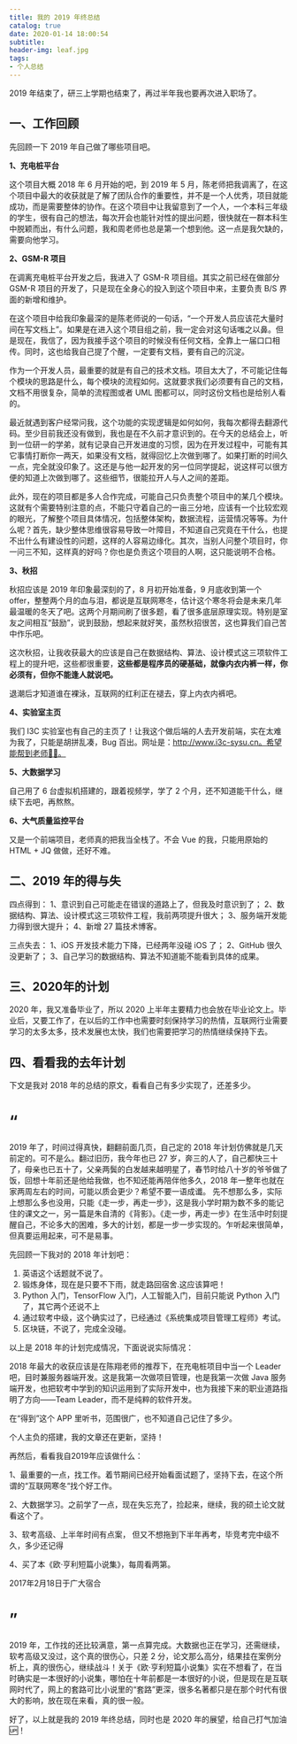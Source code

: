```yaml
---
title: 我的 2019 年终总结
catalog: true
date: 2020-01-14 18:00:54
subtitle:
header-img: leaf.jpg
tags:
- 个人总结
---
```


2019 年结束了，研三上学期也结束了，再过半年我也要再次进入职场了。

## 一、工作回顾

先回顾一下 2019 年自己做了哪些项目吧。

**1、充电桩平台**

这个项目大概 2018 年 6 月开始的吧，到 2019 年 5 月，陈老师把我调离了，在这个项目中最大的收获就是了解了团队合作的重要性，并不是一个人优秀，项目就能成功，而是需要整体的协作。在这个项目中让我留意到了一个人，一个本科三年级的学生，很有自己的想法，每次开会也能针对性的提出问题，很快就在一群本科生中脱颖而出，有什么问题，我和周老师也总是第一个想到他。这一点是我欠缺的，需要向他学习。

**2、GSM-R 项目**

在调离充电桩平台开发之后，我进入了 GSM-R 项目组。其实之前已经在做部分 GSM-R 项目的开发了，只是现在全身心的投入到这个项目中来，主要负责 B/S 界面的新增和维护。

在这个项目中给我印象最深的是陈老师说的一句话，“一个开发人员应该花大量时间在写文档上”。如果是在进入这个项目组之前，我一定会对这句话嗤之以鼻。但是现在，我信了，因为我接手这个项目的时候没有任何文档，全靠上一届口口相传。同时，这也给我自己提了个醒，一定要有文档，要有自己的沉淀。

作为一个开发人员，最重要的就是有自己的技术文档。项目太大了，不可能记住每个模块的思路是什么，每个模块的流程如何。这就要求我们必须要有自己的文档，文档不用很复杂，简单的流程图或者 UML 图都可以，同时这份文档也是给别人看的。

最近就遇到客户经常问我，这个功能的实现逻辑是如何如何，我每次都得去翻源代码。至少目前我还没有做到，我也是在不久前才意识到的。在今天的总结会上，听到一位研一的学弟，就有记录自己开发进度的习惯，因为在开发过程中，可能有其它事情打断你一两天，如果没有文档，就得回忆上次做到哪了。如果打断的时间久一点，完全就没印象了。这还是与他一起开发的另一位同学提起，说这样可以很方便的知道上次做到哪了。这些细节，很能拉开人与人之间的差距。

此外，现在的项目都是多人合作完成，可能自己只负责整个项目中的某几个模块。这就有个需要特别注意的点，不能只守着自己的一亩三分地，应该有一个比较宏观的眼光，了解整个项目具体情况，包括整体架构，数据流程，运营情况等等。为什么呢？首先，缺少整体思维很容易导致一叶障目，不知道自己究竟在干什么，也提不出什么有建设性的问题，这样的人容易边缘化。其次，当别人问整个项目时，你一问三不知，这样真的好吗？你也是负责这个项目的人啊，这只能说明不合格。

**3、秋招**

秋招应该是 2019 年印象最深刻的了，8 月初开始准备，9 月底收到第一个 offer，整整两个月的血与泪，都说是互联网寒冬，估计这个寒冬将会是未来几年最温暖的冬天了吧。这两个月期间刷了很多题，看了很多底层原理实现。特别是室友之间相互“鼓励”，说到鼓励，想起来就好笑，虽然秋招很苦，这也算我们自己苦中作乐吧。

这次秋招，让我收获最大的应该是自己在数据结构、算法、设计模式这三项软件工程上的提升吧，这些都很重要，**这些都是程序员的硬基础，就像内衣内裤一样，你必须有，但你不能逢人就说吧。**

退潮后才知道谁在裸泳，互联网的红利正在褪去，穿上内衣内裤吧。

**4、实验室主页**

我们 I3C 实验室也有自己的主页了！让我这个做后端的人去开发前端，实在太难为我了，只能是胡拼乱凑，Bug 百出。网址是：http://www.i3c-sysu.cn。希望能帮到老师🤦‍♀️。

**5、大数据学习**

自己用了 6 台虚拟机搭建的，跟着视频学，学了 2 个月，还不知道能干什么，继续下去吧，再熬熬。

**6、大气质量监控平台**

又是一个前端项目，老师真的把我当全栈了。不会 Vue 的我，只能用原始的 HTML + JQ 做做，还好不难。

## 二、2019 年的得与失
四点得到：
1、意识到自己可能走在错误的道路上了，但我及时意识到了；
2、数据结构、算法、设计模式这三项软件工程，我前两项提升很大；
3、服务端开发能力得到很大提升；
4、新增 27 篇技术博客。

三点失去：
1、iOS 开发技术能力下降，已经两年没碰 iOS 了；
2、GitHub 很久没更新了；
3、自己学习的数据结构、算法不知道能不能看到具体的成果。

## 三、2020年的计划
2020 年，我又准备毕业了，所以 2020 上半年主要精力也会放在毕业论文上。毕业后，又要工作了，在以后的工作中也需要时刻保持学习的热情，互联网行业需要学习的太多太多，技术发展也太快，我们也需要把学习的热情继续保持下去。

## 四、看看我的去年计划
下文是我对 2018 年的总结的原文，看看自己有多少实现了，还差多少。
# “
2019 年了，时间过得真快，翻翻前面几页，自己定的 2018 年计划仿佛就是几天前定的。可不是么。翻过旧历，我今年也已 27 岁，奔三的人了，自己都快三十了，母亲也已五十了，父亲两鬓的白发越来越明星了，春节时给八十岁的爷爷做了饭，回想十年前还是他给我做，也不知还能再陪伴他多久，2018 年一整年也就在家两周左右的时间，可能以质会更少？希望不要一语成谶。
先不想那么多，实际上想那么多也没用，只能《走一步，再走一步》，这是我小学时期为数不多的能记住的课文之一，另一篇是朱自清的《背影》。《走一步，再走一步》在生活中时刻提醒自己，不论多大的困难，多大的计划，都是一步一步实现的。乍听起来很简单，但真要运用起来，可不是易事。

先回顾一下我对的 2018 年计划吧：
1. 英语这个话题就不说了。
2. 锻炼身体，现在是只要不下雨，就走路回宿舍.这应该算吧！
3. Python 入门，TensorFlow 入门，人工智能入门，目前只能说 Python 入门了，其它两个还说不上
4. 通过软考中级，这个确实过了，已经通过《系统集成项目管理工程师》考试。
5. 区块链，不说了，完成全没碰。

以上是 2018 年的计划完成情况，下面说说实际情况：

2018 年最大的收获应该是在陈翔老师的推荐下，在充电桩项目中当一个 Leader 吧，目时兼服务器端开发。这是我第一次做项目管理，也是我第一次做 Java 服务端开发，也把软考中学到的知识运用到了实际开发中，也为我接下来的职业道路指明了方向——Team Leader，而不是纯粹的软件开发。

在“得到”这个 APP 里听书，范围很广，也不知道自己记住了多少。

个人主负的搭建，我的文章还在更新，坚持！

再然后，看看我自2019年应该做什么：

1、最重要的一点，找工作。着节期间已经开始看面试题了，坚持下去，在这个所谓的“互联网寒冬“找个好工作。

2、大数据学习。之前学了一点，现在失忘充了，捡起来，继续，我的硕土论文就看这个了。

3、软考高级、上半年时间有点案， 但又不想拖到下半年再考，毕竞考完中级不久，多少还记得

4、买了本《欧·亨利短篇小说集》，每周看两第。

2017年2月18日于广大宿合
# ”
2019 年，工作找的还比较满意，第一点算完成。大数据也正在学习，还需继续，软考高级又没过，这个真的很伤心，只差 2 分，论文那么高分，结果挂在案例分析上，真的很伤心，继续战斗！关于《欧·亨利短篇小说集》实在不想看了，在当时确实是一本很好的小说集，哪怕在十年前都是一本很好的小说，但是现在是互联网时代了，网上的套路可比小说里的“套路”更深，很多名著都只是在那个时代有很大的影响，放在现在来看，真的很一般。

好了，以上就是我的 2019 年终总结，同时也是 2020 年的展望，给自己打气加油🆙！
